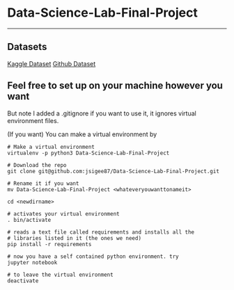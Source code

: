# Data-Science-Lab-Final-Project
---
## Datasets
[Kaggle Dataset](https://www.kaggle.com/rounakbanik/ted-talks)
[Github Dataset](https://github.com/saranyan/TED-Talks)

## Feel free to set up on your machine however you want
But note I added a .gitignore if you want to use it, it ignores virtual environment files.

(If you want) You can make a virtual environment by

```
# Make a virtual environment
virtualenv -p python3 Data-Science-Lab-Final-Project

# Download the repo
git clone git@github.com:jsigee87/Data-Science-Lab-Final-Project.git

# Rename it if you want
mv Data-Science-Lab-Final-Project <whateveryouwanttonameit>

cd <newdirname>

# activates your virtual environment
. bin/activate

# reads a text file called requirements and installs all the 
# libraries listed in it (the ones we need)
pip install -r requirements

# now you have a self contained python environment. try
jupyter notebook

# to leave the virtual environment
deactivate
```
